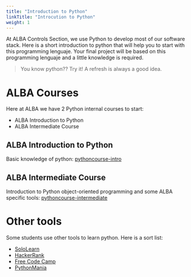 ```yaml
---
title: "Introduction to Python"
linkTitle: "Introcution to Python"
weight: 1
---
```

At ALBA Controls Section, we use Python to develop most of our software stack.
Here is a short introduction to python that will help you to start with this
programming lenguaje. Your final project will be based on this programming
lenguaje and a little knowledge is required.

> You know python?? Try it! A refresh is always a good idea.

# ALBA Courses
Here at ALBA we have 2 Python internal courses to start:
* ALBA Introduction to Python
* ALBA Intermediate Course

## ALBA Introduction to Python
Basic knowledge of python: [pythoncourse-intro](https://gitlab.com/alba-synchrotron/controls-section/pythoncourse-intro)

## ALBA Intermediate Course
Introduction to Python object-oriented programming and some ALBA specific tools:
[pythoncourse-intermediate](https://gitlab.com/alba-synchrotron/controls-section/pythoncourse-intermediate)

# Other tools
Some students use other tools to learn python. Here is a sort list:
* [SoloLearn](https://www.sololearn.com/learning/1073)
* [HackerRank](https://www.hackerrank.com/)
* [Free Code Camp](https://www.freecodecamp.org/espanol/news/python-if-name-main/)
* [PythonMania](https://www.pythonmania.net/es/2017/03/05/guion-bajo-en-python/)


